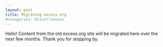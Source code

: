 ```yaml
---
layout: post
title: Migrating excess.org
#categories: Miscellaneous
---
```


Hello! Content from the old excess.org site will be migrated here over the next few months. Thank you for stopping by.
